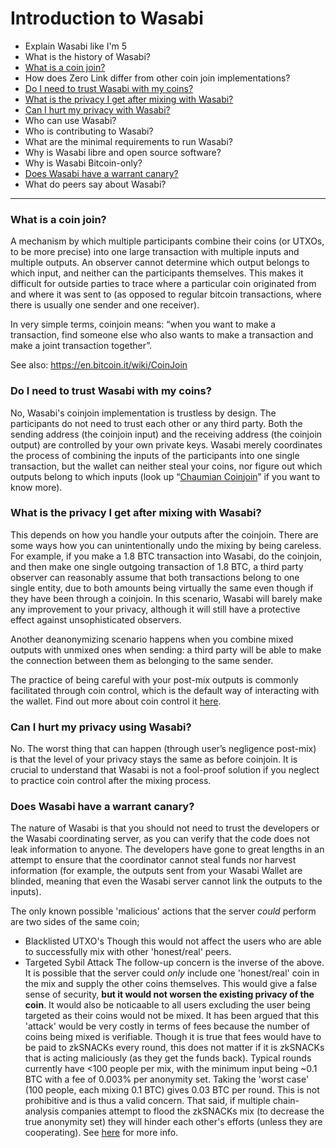 # Introduction to Wasabi
- Explain Wasabi like I'm 5
- What is the history of Wasabi?
- [What is a coin join?](/FAQ/FAQ-Introduction.md#what-is-a-coin-join)
- How does Zero Link differ from other coin join implementations?
- [Do I need to trust Wasabi with my coins?](/FAQ/FAQ-Introduction.md#do-i-need-to-trust-wasabi-with-my-coins)
- [What is the privacy I get after mixing with Wasabi?](/FAQ/FAQ-Introduction.md#what-is-the-privacy-i-get-after-mixing-with-wasabi)
- [Can I hurt my privacy with Wasabi?](/FAQ/FAQ-Introduction.md#can-i-hurt-my-privacy-with-wasabi)
- Who can use Wasabi?
- Who is contributing to Wasabi?
- What are the minimal requirements to run Wasabi?
- Why is Wasabi libre and open source software?
- Why is Wasabi Bitcoin-only?
- [Does Wasabi have a warrant canary?](/FAQ/FAQ-Introduction.md#does-wasabi-have-a-warrant-canary)
- What do peers say about Wasabi?

---

### What is a coin join?
A mechanism by which multiple participants combine their coins (or UTXOs, to be more precise) into one large transaction with multiple inputs and multiple outputs. An observer cannot determine which output belongs to which input, and neither can the participants themselves. This makes it difficult for outside parties to trace where a particular coin originated from and where it was sent to (as opposed to regular bitcoin transactions, where there is usually one sender and one receiver).  

In very simple terms, coinjoin means: “when you want to make a transaction, find someone else who also wants to make a transaction and make a joint transaction together”.  

See also: https://en.bitcoin.it/wiki/CoinJoin

### Do I need to trust Wasabi with my coins?
No, Wasabi's coinjoin implementation is trustless by design. The participants do not need to trust each other or any third party. Both the sending address (the coinjoin input) and the receiving address (the coinjoin output) are controlled by your own private keys. Wasabi merely coordinates the process of combining the inputs of the participants into one single transaction, but the wallet can neither steal your coins, nor figure out which outputs belong to which inputs (look up “[Chaumian Coinjoin](https://github.com/nopara73/ZeroLink#ii-chaumian-coinjoin)” if you want to know more).

### What is the privacy I get after mixing with Wasabi?
This depends on how you handle your outputs after the coinjoin. There are some ways how you can unintentionally undo the mixing by being careless. For example, if you make a 1.8 BTC transaction into Wasabi, do the coinjoin, and then make one single outgoing transaction of 1.8 BTC, a third party observer can reasonably assume that both transactions belong to one single entity, due to both amounts being virtually the same even though if they have been through a coinjoin. In this scenario, Wasabi will barely make any improvement to your privacy, although it will still have a protective effect against unsophisticated observers.  

Another deanonymizing scenario happens when you combine mixed outputs with unmixed ones when sending: a third party will be able to make the connection between them as belonging to the same sender.

The practice of being careful with your post-mix outputs is commonly facilitated through coin control, which is the default way of interacting with the wallet. Find out more about coin control it [here](https://medium.com/@nopara73/coin-control-is-must-learn-if-you-care-about-your-privacy-in-bitcoin-33b9a5f224a2).

### Can I hurt my privacy using Wasabi?
No. The worst thing that can happen (through user’s negligence post-mix) is that the level of your privacy stays the same as before coinjoin. It is crucial to understand that Wasabi is not a fool-proof solution if you neglect to practice coin control after the mixing process.

### Does Wasabi have a warrant canary?
The nature of Wasabi is that you should not need to trust the developers or the Wasabi coordinating server, as you can verify that the code does not leak information to anyone. The developers have gone to great lengths in an attempt to ensure that the coordinator cannot steal funds nor harvest information (for example, the outputs sent from your Wasabi Wallet are blinded, meaning that even the Wasabi server cannot link the outputs to the inputs). 

The only known possible 'malicious' actions that the server *could* perform are two sides of the same coin;
- Blacklisted UTXO's
Though this would not affect the users who are able to successfully mix with other 'honest/real' peers. 
- Targeted Sybil Attack
The follow-up concern is the inverse of the above. It is possible that the server could *only* include one 'honest/real' coin in the mix and supply the other coins themselves. This would give a false sense of security, **but it would not worsen the existing privacy of the coin**. It would also be noticaable to all users excluding the user being targeted as their coins would not be mixed. It has been argued that this 'attack' would be very costly in terms of fees because the number of coins being mixed is verifiable. Though it is true that fees would have to be paid to zkSNACKs every round, this does not matter if it is zkSNACKs that is acting maliciously (as they get the funds back). Typical rounds currently have <100 people per mix, with the minimum input being ~0.1 BTC with a fee of 0.003% per anonymity set. Taking the 'worst case' (100 people, each mixing 0.1 BTC) gives 0.03 BTC per round. This is not prohibitive and is thus a valid concern. That said, if multiple chain-analysis companies attempt to flood the zkSNACKs mix (to decrease the true anonymity set) they will hinder each other's efforts (unless they are cooperating). See [here](https://github.com/nopara73/ZeroLink/#e-sybil-attack) for more info.
